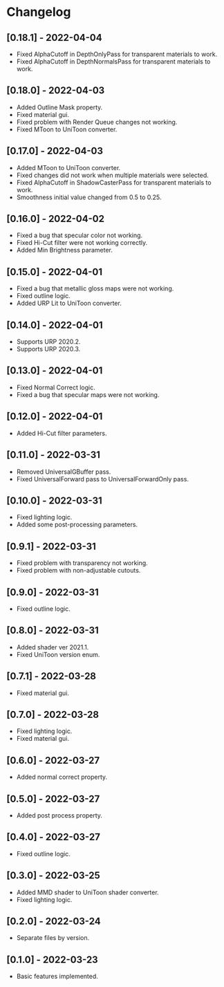 # Changelog

## [0.18.1] - 2022-04-04
- Fixed AlphaCutoff in DepthOnlyPass for transparent materials to work.
- Fixed AlphaCutoff in DepthNormalsPass for transparent materials to work.

## [0.18.0] - 2022-04-03
- Added Outline Mask property.
- Fixed material gui.
- Fixed problem with Render Queue changes not working.
- Fixed MToon to UniToon converter.

## [0.17.0] - 2022-04-03
- Added MToon to UniToon converter.
- Fixed changes did not work when multiple materials were selected.
- Fixed AlphaCutoff in ShadowCasterPass for transparent materials to work.
- Smoothness initial value changed from 0.5 to 0.25.

## [0.16.0] - 2022-04-02
- Fixed a bug that specular color not working.
- Fixed Hi-Cut filter were not working correctly.
- Added Min Brightness parameter.

## [0.15.0] - 2022-04-01
- Fixed a bug that metallic gloss maps were not working.
- Fixed outline logic.
- Added URP Lit to UniToon converter.

## [0.14.0] - 2022-04-01
- Supports URP 2020.2.
- Supports URP 2020.3.

## [0.13.0] - 2022-04-01
- Fixed Normal Correct logic.
- Fixed a bug that specular maps were not working.

## [0.12.0] - 2022-04-01
- Added Hi-Cut filter parameters.

## [0.11.0] - 2022-03-31
- Removed UniversalGBuffer pass.
- Fixed UniversalForward pass to UniversalForwardOnly pass.

## [0.10.0] - 2022-03-31
- Fixed lighting logic.
- Added some post-processing parameters.

## [0.9.1] - 2022-03-31
- Fixed problem with transparency not working.
- Fixed problem with non-adjustable cutouts.

## [0.9.0] - 2022-03-31
- Fixed outline logic.

## [0.8.0] - 2022-03-31
- Added shader ver 2021.1.
- Fixed UniToon version enum.

## [0.7.1] - 2022-03-28
- Fixed material gui.

## [0.7.0] - 2022-03-28
- Fixed lighting logic.
- Fixed material gui.

## [0.6.0] - 2022-03-27
- Added normal correct property.

## [0.5.0] - 2022-03-27
- Added post process property.

## [0.4.0] - 2022-03-27
- Fixed outline logic.

## [0.3.0] - 2022-03-25
- Added MMD shader to UniToon shader converter.
- Fixed lighting logic.

## [0.2.0] - 2022-03-24
- Separate files by version.

## [0.1.0] - 2022-03-23
- Basic features implemented.